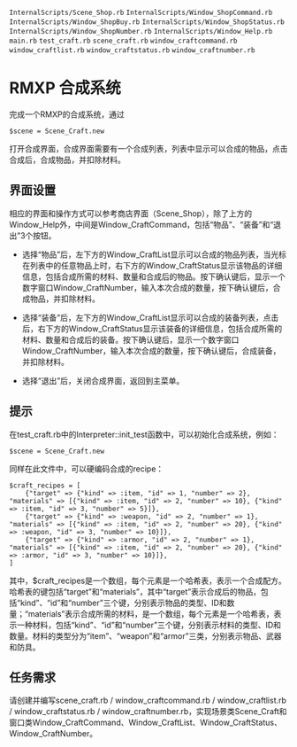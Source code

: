 `InternalScripts/Scene_Shop.rb` `InternalScripts/Window_ShopCommand.rb` `InternalScripts/Window_ShopBuy.rb` `InternalScripts/Window_ShopStatus.rb` `InternalScripts/Window_ShopNumber.rb` `InternalScripts/Window_Help.rb` `main.rb` `test_craft.rb` `scene_craft.rb` `window_craftcommand.rb` `window_craftlist.rb` `window_craftstatus.rb` `window_craftnumber.rb`

# RMXP 合成系统

完成一个RMXP的合成系统，通过
```
$scene = Scene_Craft.new
```
打开合成界面，合成界面需要有一个合成列表，列表中显示可以合成的物品，点击合成后，合成物品，并扣除材料。

## 界面设置

相应的界面和操作方式可以参考商店界面（Scene_Shop），除了上方的Window_Help外，中间是Window_CraftCommand，包括“物品”、“装备”和“退出”3个按钮。

- 选择“物品”后，左下方的Window_CraftList显示可以合成的物品列表，当光标在列表中的任意物品上时，右下方的Window_CraftStatus显示该物品的详细信息，包括合成所需的材料、数量和合成后的物品。按下确认键后，显示一个数字窗口Window_CraftNumber，输入本次合成的数量，按下确认键后，合成物品，并扣除材料。

- 选择“装备”后，左下方的Window_CraftList显示可以合成的装备列表，点击后，右下方的Window_CraftStatus显示该装备的详细信息，包括合成所需的材料、数量和合成后的装备。按下确认键后，显示一个数字窗口Window_CraftNumber，输入本次合成的数量，按下确认键后，合成装备，并扣除材料。

- 选择“退出”后，关闭合成界面，返回到主菜单。

## 提示

在test_craft.rb中的Interpreter::init_test函数中，可以初始化合成系统，例如：
```
$scene = Scene_Craft.new
```

同样在此文件中，可以硬编码合成的recipe：
```
$craft_recipes = [
    {"target" => {"kind" => :item, "id" => 1, "number" => 2}, "materials" => [{"kind" => :item, "id" => 2, "number" => 10}, {"kind" => :item, "id" => 3, "number" => 5}]},
    {"target" => {"kind" => :weapon, "id" => 2, "number" => 1}, "materials" => [{"kind" => :item, "id" => 2, "number" => 20}, {"kind" => :weapon, "id" => 3, "number" => 10}]},
    {"target" => {"kind" => :armor, "id" => 2, "number" => 1}, "materials" => [{"kind" => :item, "id" => 2, "number" => 20}, {"kind" => :armor, "id" => 3, "number" => 10}]},
]
```

其中，$craft_recipes是一个数组，每个元素是一个哈希表，表示一个合成配方。哈希表的键包括“target”和“materials”，其中“target”表示合成后的物品，包括“kind”、“id”和“number”三个键，分别表示物品的类型、ID和数量；“materials”表示合成所需的材料，是一个数组，每个元素是一个哈希表，表示一种材料，包括“kind”、“id”和“number”三个键，分别表示材料的类型、ID和数量。材料的类型分为“item”、“weapon”和“armor”三类，分别表示物品、武器和防具。

## 任务需求

请创建并编写scene_craft.rb / window_craftcommand.rb / window_craftlist.rb / window_craftstatus.rb / window_craftnumber.rb，实现场景类Scene_Craft和窗口类Window_CraftCommand、Window_CraftList、Window_CraftStatus、Window_CraftNumber。
